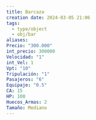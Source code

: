 ```yaml
---
title: Barcaza
creation date: 2024-03-05 21:06
tags:
  - type/object
  - obj/bar
aliases: 
Precio: "300.000"
int_precio: 300000
Velocidad: "1"
int_Vel: 1
Vpt: "10"
Tripulación: "1"
Pasajeros: "6"
Equipaje: "0.5"
CA: 15
HP: 100
Huecos_Armas: 2
Tamaño: Mediano
---
```


